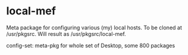 # local-mef

Meta package for configuring various (my) local hosts.
To be cloned at /usr/pkgsrc. Will result as /usr/pkgsrc/local-mef.

config-set: meta-pkg for whole set of Desktop, some 800 packages
